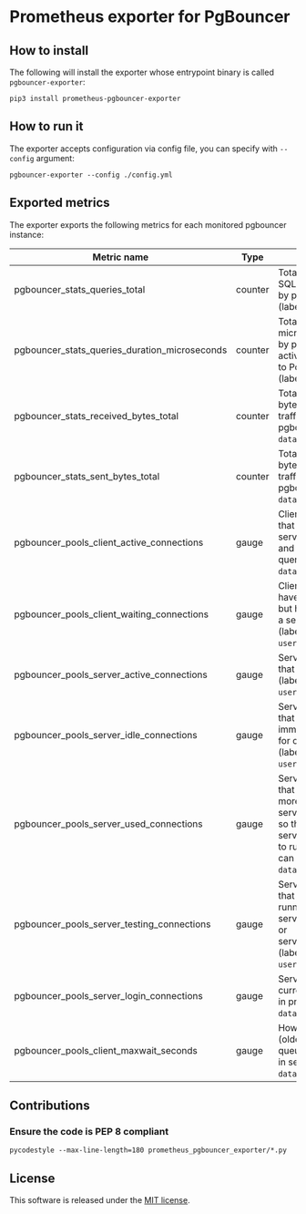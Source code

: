 # Prometheus exporter for PgBouncer


## How to install

The following will install the exporter whose entrypoint binary is called `pgbouncer-exporter`:

```
pip3 install prometheus-pgbouncer-exporter
```


## How to run it

The exporter accepts configuration via config file, you can specify with `--config` argument:

`pgbouncer-exporter --config ./config.yml`


## Exported metrics

The exporter exports the following metrics for each monitored pgbouncer instance:

| Metric name                                   | Type     | Description      |
| --------------------------------------------- | -------- | ---------------- |
| pgbouncer_stats_queries_total                 | counter  | Total number of SQL queries pooled by pgbouncer (labels: `database` ) |
| pgbouncer_stats_queries_duration_microseconds | counter  | Total number of microseconds spent by pgbouncer when actively connected to PostgreSQL (labels: `database` ) |
| pgbouncer_stats_received_bytes_total          | counter  | Total volume in bytes of network traffic received by pgbouncer (labels: `database` ) |
| pgbouncer_stats_sent_bytes_total              | counter  | Total volume in bytes of network traffic sent by pgbouncer (labels: `database` ) |
| pgbouncer_pools_client_active_connections     | gauge    | Client connections that are linked to server connection and can process queries (labels: `database`, `user` ) |
| pgbouncer_pools_client_waiting_connections    | gauge    | Client connections have sent queries but have not yet got a server connection (labels: `database`, `user` ) |
| pgbouncer_pools_server_active_connections     | gauge    | Server connections that linked to client (labels: `database`, `user` ) |
| pgbouncer_pools_server_idle_connections       | gauge    | Server connections that unused and immediately usable for client queries (labels: `database`, `user` ) |
| pgbouncer_pools_server_used_connections       | gauge    | Server connections that have been idle more than server_check_delay, so they needs server_check_query to run on it before it can be used (labels: `database`, `user` ) |
| pgbouncer_pools_server_testing_connections    | gauge    | Server connections that are currently running either server_reset_query or server_check_query (labels: `database`, `user` ) |
| pgbouncer_pools_server_login_connections      | gauge    | Server connections currently in logging in process (labels: `database`, `user` ) |
| pgbouncer_pools_client_maxwait_seconds        | gauge    | How long the first (oldest) client in queue has waited, in seconds (labels: `database`, `user` ) |



## Contributions

### Ensure the code is PEP 8 compliant

`pycodestyle --max-line-length=180 prometheus_pgbouncer_exporter/*.py`


## License

This software is released under the [MIT license](LICENSE.txt).

